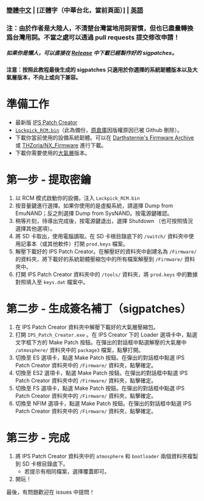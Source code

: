### [簡體中文](/README.md) | [正體字（中華台北，當前頁面）] | [英語](/README_EN.md)
### 注：由於作者是大陸人，不清楚台灣當地用詞習慣，但也已盡量轉換爲台灣用詞。不當之處可以透過 pull requests 提交修改申請！
##### 如果你是懶人，可以直接在 [Release](https://github.com/feiyangjun-1/ns-sigpatches/releases/latest) 中下載已經製作好的 sigpatches。
#### 注意：按照此教程最後生成的 sigpatches 只適用於你選擇的系統韌體版本以及大氣層版本，不向上或向下兼容。
# 準備工作
* 最新版 [IPS Patch Creator](https://github.com/mrdude2478/IPS_Patch_Creator/releases/latest)
* [`Lockpick_RCM.bin`](https://codeberg.org/attachments/466940a5-9bcb-42db-a0de-1038b2a132ad)（此為備份，[原倉庫](https://github.com/shchmue/Lockpick_RCM)因版權原因已被 Github 刪除）。
* 下載你當前使用的設備系統韌體。可以在 [Darthsternie's Firmware Archive](https://darthsternie.net/switch-firmwares/) 或 [THZoria/NX_Firmware](https://github.com/THZoria/NX_Firmware/releases) 進行下載。
* 下載你需要使用的[大氣層](https://github.com/Atmosphere-NX/Atmosphere/releases)版本。
# 第一步 - 提取密鑰
1. 以 RCM 模式啟動你的設備，注入 `Lockpick_RCM.bin`
2. 按音量鍵進行選擇。如果你使用的是虛擬系統，請選擇 Dump from EmuNAND；反之則選擇 Dump from SysNAND。按電源鍵確認。
3. 稍等片刻，待導出完成後，按電源鍵退出，選擇 Shutdown （也可按照情況選擇其他選項）。
4. 將 SD 卡取出，使用電腦讀取。在 SD 卡根目錄底下的 `/switch/` 資料夾中使用記事本（或其他軟件）打開 `prod.keys` 檔案。
5. 解壓下載好的 IPS Patch Creator。在解壓好的資料夾中創建名為 `/Firmware/` 的資料夾，將下載好的系統韌體壓縮包中的所有檔案解壓到 `/Firmware/` 資料夾中。
6. 打開 IPS Patch Creator 資料夾中的 `/tools/` 資料夾，將 `prod.keys` 中的數據對照填入至 `keys.dat` 檔案中。
# 第二步 - 生成簽名補丁（sigpatches）
1. 在 IPS Patch Creator 資料夾中解壓下載好的大氣層壓縮包。
2. 打開 `IPS_Patch_Creator.exe` 。在 IPS Creator 下的 Loader 選項卡中，點選文字框下方的 Make Patch 按鈕。在彈出的對話框中點選解壓的大氣層中 `/atmosphere/` 資料夾中的 `package3` 檔案，點擊打開。
3. 切換至 ES 選項卡，點選 Make Patch 按鈕。在彈出的對話框中點選 IPS Patch Creator 資料夾中的 `/Firmware/` 資料夾，點擊確定。
4. 切換至 ES2 選項卡，點選 Make Patch 按鈕。在彈出的對話框中點選 IPS Patch Creator 資料夾中的 `/Firmware/` 資料夾，點擊確定。
5. 切換至 FS 選項卡，點選 Make Patch 按鈕。在彈出的對話框中點選 IPS Patch Creator 資料夾中的 `/Firmware/` 資料夾，點擊確定。
6. 切換至 NFIM 選項卡，點選 Make Patch 按鈕。在彈出的對話框中點選 IPS Patch Creator 資料夾中的 `/Firmware/` 資料夾，點擊確定。
# 第三步 - 完成
1. 將 IPS Patch Creator 資料夾中的 `atmosphere` 和 `bootloader` 兩個資料夾複製到 SD 卡根目錄底下。
   * 若提示有相同檔案，選擇覆蓋即可。
2. 開玩！

最後，有問題歡迎在 issues 中提問！
